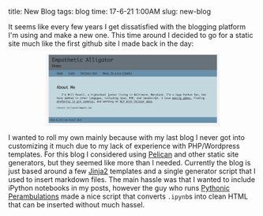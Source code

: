 title: New Blog
tags: blog
time: 17-6-21 1:00AM
slug: new-blog

It seems like every few years I get dissatisfied with the blogging platform I'm using and make a new one. This time around I decided to go for a static site much like the first github site I made back in the day:

<img style="display:block;margin: auto; width:70%" src="/imgs/blog_pt1.png"></img>


I wanted to roll my own mainly because with my last blog I never got into customizing it much due to my lack of experience with PHP/Wordpress templates. For this blog I considered using [Pelican](http://docs.getpelican.com/en/stable/) and other static site generators, but they seemed like more than I needed. Currently the blog is just based around a few [Jinja2](http://jinja.pocoo.org/docs/2.9/) templates and a single generator script that I used to insert markdown files. The main hassle was that I wanted to include iPython notebooks in my posts, however the guy who runs [Pythonic Perambulations](http://jakevdp.github.io/) made a nice script that converts `.ipynb`s into clean HTML that can be inserted without much hassel.